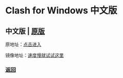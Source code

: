 # Clash for Windows 中文版

## 中文版 | [原版](original.md)

原地址：[点击进入](https://github.com/ender-zhao/Clash-for-Windows_Chinese/releases)

镜像地址：[速度慢就试试这里](https://kgithub.com/ender-zhao/Clash-for-Windows_Chinese/releases)

### [返回](https://miku39sukida.github.io/fqrj)
